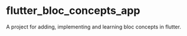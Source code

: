 # flutter_bloc_concepts_app
A project for adding, implementing and learning bloc concepts in flutter.
